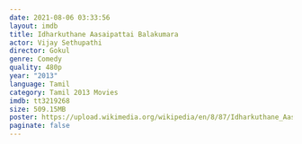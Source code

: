 ```yaml
---
date: 2021-08-06 03:33:56
layout: imdb
title: Idharkuthane Aasaipattai Balakumara
actor: Vijay Sethupathi
director: Gokul
genre: Comedy
quality: 480p
year: "2013"
language: Tamil
category: Tamil 2013 Movies
imdb: tt3219268
size: 509.15MB
poster: https://upload.wikimedia.org/wikipedia/en/8/87/Idharkuthane_Aasaipattai_Balakumara_Poster.jpg
paginate: false
---
```

